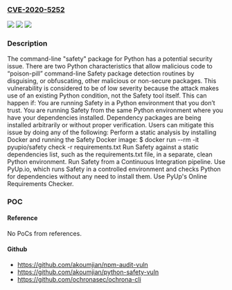 ### [CVE-2020-5252](https://cve.mitre.org/cgi-bin/cvename.cgi?name=CVE-2020-5252)
![](https://img.shields.io/static/v1?label=Product&message=safety&color=blue)
![](https://img.shields.io/static/v1?label=Version&message=n%2Fa&color=blue)
![](https://img.shields.io/static/v1?label=Vulnerability&message=CWE-807%20Reliance%20on%20Untrusted%20Inputs%20in%20a%20Security%20Decision&color=brighgreen)

### Description

The command-line "safety" package for Python has a potential security issue. There are two Python characteristics that allow malicious code to “poison-pill” command-line Safety package detection routines by disguising, or obfuscating, other malicious or non-secure packages. This vulnerability is considered to be of low severity because the attack makes use of an existing Python condition, not the Safety tool itself. This can happen if: You are running Safety in a Python environment that you don’t trust. You are running Safety from the same Python environment where you have your dependencies installed. Dependency packages are being installed arbitrarily or without proper verification. Users can mitigate this issue by doing any of the following: Perform a static analysis by installing Docker and running the Safety Docker image: $ docker run --rm -it pyupio/safety check -r requirements.txt Run Safety against a static dependencies list, such as the requirements.txt file, in a separate, clean Python environment. Run Safety from a Continuous Integration pipeline. Use PyUp.io, which runs Safety in a controlled environment and checks Python for dependencies without any need to install them. Use PyUp's Online Requirements Checker.

### POC

#### Reference
No PoCs from references.

#### Github
- https://github.com/akoumjian/npm-audit-vuln
- https://github.com/akoumjian/python-safety-vuln
- https://github.com/ochronasec/ochrona-cli

